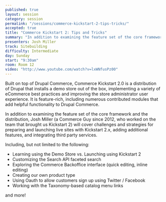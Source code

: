 ```yaml
---
published: true
layout: session
category: session
permalink: "/sessions/commerce-kickstart-2-tips-tricks/"
accepted: true
title: "Commerce Kickstart 2: Tips and Tricks"
summary: "In addition to examining the feature set of the core framework and the distribution, Josh Miller (a Commerce Guy since 2012, who worked on the team that brought us Kickstart 2) will cover challenges and strategies for preparing and launching live sites with Kickstart 2.x, adding additional features, and integrating third party services."
presenters: Josh Miller
track: Sitebuilding
difficulty: Intermediate
day: Sunday
start: "9:30am"
room: Room 12
video: "http://www.youtube.com/watch?v=lxWNfusPz00"
---
```


Built on top of Drupal Commerce, Commerce Kickstart 2.0 is a distribution of Drupal that installs a demo store out of the box, implementing a variety of eCommerce best practices and improving the store administrator user experience. It is feature-rich, including numerous contributed modules that add helpful functionality to Drupal Commerce.

In addition to examining the feature set of the core framework and the distribution, Josh Miller (a Commerce Guy since 2012, who worked on the team that brought us Kickstart 2) will cover challenges and strategies for preparing and launching live sites with Kickstart 2.x, adding additional features, and integrating third party services.

Including, but not limited to the following:

- Learning using the Demo Store vs. Launching using Kickstart 2
- Customizing the Search API faceted search
- Exploring the Commerce Backoffice interface (quick editing, inline editing)
- Creating our own product type
- Using Oauth to allow customers sign up using Twitter / Facebook
- Working with the Taxonomy-based catalog menu links

and more!
